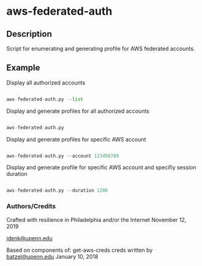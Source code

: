 # aws-federated-auth

## Description

Script for enumerating and generating profile for AWS federated accounts.

## Example

Display all authorized accounts

```python

aws-federated-auth.py --list

```

Display and generate profiles for all authorized accounts

```python

aws-federated-auth.py

```

Display and generate profiles for specific AWS account

```python

aws-federated-auth.py --account 123456789

```

Display and generate profile for specific AWS account and specifiy session duration

```python

aws-federated-auth.py --duration 1200

```



### Authors/Credits

Crafted with resilience in Philadelphia and/or the Internet November 12, 2019

jdenk@upenn.edu

Based on components of:
    get-aws-creds creds written by batzel@upenn.edu January 10, 2018
